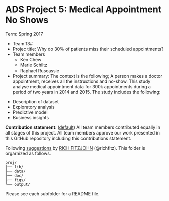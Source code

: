 # ADS Project 5: Medical Appointment No Shows

Term: Spring 2017

+ Team 13#
+ Projec title: Why do 30% of patients miss their scheduled appointments?
+ Team members
	+ Ken Chew
	+ Marie Schiltz
	+ Raphael Ruscassie
+ Project summary: The context is the following; A person makes a doctor appointment, receives all the instructions and no-show. This study analyse medical appointment data for 300k appointments during a period of two years in 2014 and 2015.
The study includes the following:
- Description of dataset
- Exploratory analysis
- Predictive model
- Business insights
	
**Contribution statement**: ([default](doc/a_note_on_contributions.md)) All team members contributed equally in all stages of this project. All team members approve our work presented in this GitHub repository including this contributions statement. 

Following [suggestions](http://nicercode.github.io/blog/2013-04-05-projects/) by [RICH FITZJOHN](http://nicercode.github.io/about/#Team) (@richfitz). This folder is orgarnized as follows.

```
proj/
├── lib/
├── data/
├── doc/
├── figs/
└── output/
```

Please see each subfolder for a README file.

